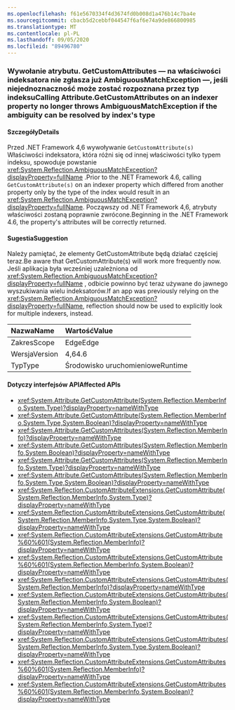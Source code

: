 ```yaml
---
ms.openlocfilehash: f61e5670334f4d3674fd0b008d1a476b14c7ba4e
ms.sourcegitcommit: cbacb5d2cebbf044547f6af6e74a9de866800985
ms.translationtype: MT
ms.contentlocale: pl-PL
ms.lasthandoff: 09/05/2020
ms.locfileid: "89496780"
---
```

### <a name="calling-attributegetcustomattributes-on-an-indexer-property-no-longer-throws-ambiguousmatchexception-if-the-ambiguity-can-be-resolved-by-indexs-type"></a><span data-ttu-id="7fda2-101">Wywołanie atrybutu. GetCustomAttributes — na właściwości indeksatora nie zgłasza już AmbiguousMatchException —, jeśli niejednoznaczność może zostać rozpoznana przez typ indeksu</span><span class="sxs-lookup"><span data-stu-id="7fda2-101">Calling Attribute.GetCustomAttributes on an indexer property no longer throws AmbiguousMatchException if the ambiguity can be resolved by index's type</span></span>

#### <a name="details"></a><span data-ttu-id="7fda2-102">Szczegóły</span><span class="sxs-lookup"><span data-stu-id="7fda2-102">Details</span></span>

<span data-ttu-id="7fda2-103">Przed .NET Framework 4,6 wywoływanie <code>GetCustomAttribute(s)</code> Właściwości indeksatora, która różni się od innej właściwości tylko typem indeksu, spowoduje powstanie <xref:System.Reflection.AmbiguousMatchException?displayProperty=fullName> .</span><span class="sxs-lookup"><span data-stu-id="7fda2-103">Prior to the .NET Framework 4.6, calling <code>GetCustomAttribute(s)</code> on an indexer property which differed from another property only by the type of the index would result in an <xref:System.Reflection.AmbiguousMatchException?displayProperty=fullName>.</span></span> <span data-ttu-id="7fda2-104">Począwszy od .NET Framework 4,6, atrybuty właściwości zostaną poprawnie zwrócone.</span><span class="sxs-lookup"><span data-stu-id="7fda2-104">Beginning in the .NET Framework 4.6, the property's attributes will be correctly returned.</span></span>

#### <a name="suggestion"></a><span data-ttu-id="7fda2-105">Sugestia</span><span class="sxs-lookup"><span data-stu-id="7fda2-105">Suggestion</span></span>

<span data-ttu-id="7fda2-106">Należy pamiętać, że elementy GetCustomAttribute będą działać częściej teraz.</span><span class="sxs-lookup"><span data-stu-id="7fda2-106">Be aware that GetCustomAttribute(s) will work more frequently now.</span></span> <span data-ttu-id="7fda2-107">Jeśli aplikacja była wcześniej uzależniona od <xref:System.Reflection.AmbiguousMatchException?displayProperty=fullName> , odbicie powinno być teraz używane do jawnego wyszukiwania wielu indeksatorów.</span><span class="sxs-lookup"><span data-stu-id="7fda2-107">If an app was previously relying on the <xref:System.Reflection.AmbiguousMatchException?displayProperty=fullName>, reflection should now be used to explicitly look for multiple indexers, instead.</span></span>

| <span data-ttu-id="7fda2-108">Nazwa</span><span class="sxs-lookup"><span data-stu-id="7fda2-108">Name</span></span>    | <span data-ttu-id="7fda2-109">Wartość</span><span class="sxs-lookup"><span data-stu-id="7fda2-109">Value</span></span>       |
|:--------|:------------|
| <span data-ttu-id="7fda2-110">Zakres</span><span class="sxs-lookup"><span data-stu-id="7fda2-110">Scope</span></span>   |<span data-ttu-id="7fda2-111">Edge</span><span class="sxs-lookup"><span data-stu-id="7fda2-111">Edge</span></span>|
|<span data-ttu-id="7fda2-112">Wersja</span><span class="sxs-lookup"><span data-stu-id="7fda2-112">Version</span></span>|<span data-ttu-id="7fda2-113">4,6</span><span class="sxs-lookup"><span data-stu-id="7fda2-113">4.6</span></span>|
|<span data-ttu-id="7fda2-114">Typ</span><span class="sxs-lookup"><span data-stu-id="7fda2-114">Type</span></span>|<span data-ttu-id="7fda2-115">Środowisko uruchomieniowe</span><span class="sxs-lookup"><span data-stu-id="7fda2-115">Runtime</span></span>|

#### <a name="affected-apis"></a><span data-ttu-id="7fda2-116">Dotyczy interfejsów API</span><span class="sxs-lookup"><span data-stu-id="7fda2-116">Affected APIs</span></span>

- <xref:System.Attribute.GetCustomAttribute(System.Reflection.MemberInfo,System.Type)?displayProperty=nameWithType>
- <xref:System.Attribute.GetCustomAttribute(System.Reflection.MemberInfo,System.Type,System.Boolean)?displayProperty=nameWithType>
- <xref:System.Attribute.GetCustomAttributes(System.Reflection.MemberInfo)?displayProperty=nameWithType>
- <xref:System.Attribute.GetCustomAttributes(System.Reflection.MemberInfo,System.Boolean)?displayProperty=nameWithType>
- <xref:System.Attribute.GetCustomAttributes(System.Reflection.MemberInfo,System.Type)?displayProperty=nameWithType>
- <xref:System.Attribute.GetCustomAttributes(System.Reflection.MemberInfo,System.Type,System.Boolean)?displayProperty=nameWithType>
- <xref:System.Reflection.CustomAttributeExtensions.GetCustomAttribute(System.Reflection.MemberInfo,System.Type)?displayProperty=nameWithType>
- <xref:System.Reflection.CustomAttributeExtensions.GetCustomAttribute(System.Reflection.MemberInfo,System.Type,System.Boolean)?displayProperty=nameWithType>
- <xref:System.Reflection.CustomAttributeExtensions.GetCustomAttribute%60%601(System.Reflection.MemberInfo)?displayProperty=nameWithType>
- <xref:System.Reflection.CustomAttributeExtensions.GetCustomAttribute%60%601(System.Reflection.MemberInfo,System.Boolean)?displayProperty=nameWithType>
- <xref:System.Reflection.CustomAttributeExtensions.GetCustomAttributes(System.Reflection.MemberInfo)?displayProperty=nameWithType>
- <xref:System.Reflection.CustomAttributeExtensions.GetCustomAttributes(System.Reflection.MemberInfo,System.Boolean)?displayProperty=nameWithType>
- <xref:System.Reflection.CustomAttributeExtensions.GetCustomAttributes(System.Reflection.MemberInfo,System.Type)?displayProperty=nameWithType>
- <xref:System.Reflection.CustomAttributeExtensions.GetCustomAttributes(System.Reflection.MemberInfo,System.Type,System.Boolean)?displayProperty=nameWithType>
- <xref:System.Reflection.CustomAttributeExtensions.GetCustomAttributes%60%601(System.Reflection.MemberInfo)?displayProperty=nameWithType>
- <xref:System.Reflection.CustomAttributeExtensions.GetCustomAttributes%60%601(System.Reflection.MemberInfo,System.Boolean)?displayProperty=nameWithType>

<!--

#### Affected APIs

- `M:System.Attribute.GetCustomAttribute(System.Reflection.MemberInfo,System.Type)`
- `M:System.Attribute.GetCustomAttribute(System.Reflection.MemberInfo,System.Type,System.Boolean)`
- `M:System.Attribute.GetCustomAttributes(System.Reflection.MemberInfo)`
- `M:System.Attribute.GetCustomAttributes(System.Reflection.MemberInfo,System.Boolean)`
- `M:System.Attribute.GetCustomAttributes(System.Reflection.MemberInfo,System.Type)`
- `M:System.Attribute.GetCustomAttributes(System.Reflection.MemberInfo,System.Type,System.Boolean)`
- `M:System.Reflection.CustomAttributeExtensions.GetCustomAttribute(System.Reflection.MemberInfo,System.Type)`
- `M:System.Reflection.CustomAttributeExtensions.GetCustomAttribute(System.Reflection.MemberInfo,System.Type,System.Boolean)`
- ``M:System.Reflection.CustomAttributeExtensions.GetCustomAttribute``1(System.Reflection.MemberInfo)``
- ``M:System.Reflection.CustomAttributeExtensions.GetCustomAttribute``1(System.Reflection.MemberInfo,System.Boolean)``
- `M:System.Reflection.CustomAttributeExtensions.GetCustomAttributes(System.Reflection.MemberInfo)`
- `M:System.Reflection.CustomAttributeExtensions.GetCustomAttributes(System.Reflection.MemberInfo,System.Boolean)`
- `M:System.Reflection.CustomAttributeExtensions.GetCustomAttributes(System.Reflection.MemberInfo,System.Type)`
- `M:System.Reflection.CustomAttributeExtensions.GetCustomAttributes(System.Reflection.MemberInfo,System.Type,System.Boolean)`
- ``M:System.Reflection.CustomAttributeExtensions.GetCustomAttributes``1(System.Reflection.MemberInfo)``
- ``M:System.Reflection.CustomAttributeExtensions.GetCustomAttributes``1(System.Reflection.MemberInfo,System.Boolean)``

-->
